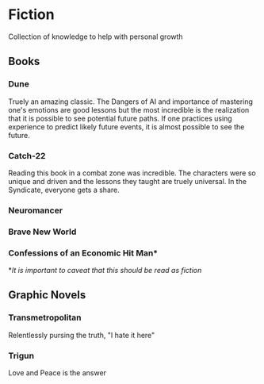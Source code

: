 # Fiction
Collection of knowledge to help with personal growth

## Books 
### Dune
Truely an amazing classic. The Dangers of AI and importance of mastering one's emotions are good lessons but the most incredible is the realization that it is possible to see potential future paths. If one practices using experience to predict likely future events, it is almost possible to see the future.  

### Catch-22
Reading this book in a combat zone was incredible. The characters were so unique and driven and the lessons they taught are truely universal. In the Syndicate, everyone gets a share.

### Neuromancer
### Brave New World
### Confessions of an Economic Hit Man*
**It is important to caveat that this should be read as fiction*

## Graphic Novels

### Transmetropolitan
Relentlessly pursing the truth, "I hate it here"

### Trigun
Love and Peace is the answer



